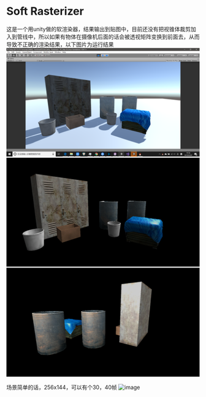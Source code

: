 # Soft Rasterizer
这是一个用unity做的软渲染器，结果输出到贴图中，目前还没有把视锥体裁剪加入到管线中，所以如果有物体在摄像机后面的话会被透视矩阵变换到前面去，从而导致不正确的渲染结果，以下图片为运行结果
![image](https://github.com/zrlhahaha/Rasterizer/blob/master/README_IMG_1.png)
![image](https://github.com/zrlhahaha/Rasterizer/blob/master/README_IMG_2.png)
![image](https://github.com/zrlhahaha/Rasterizer/blob/master/README_IMG_3.png)

场景简单的话，256x144，可以有个30，40帧
![image](https://github.com/zrlhahaha/Rasterizer/blob/master/README_IMG_4.gif)
